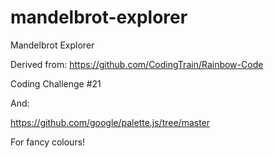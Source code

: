 # mandelbrot-explorer
Mandelbrot Explorer

Derived from:
https://github.com/CodingTrain/Rainbow-Code

Coding Challenge #21

And:

https://github.com/google/palette.js/tree/master

For fancy colours!
